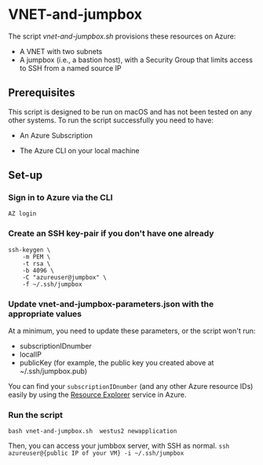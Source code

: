 # VNET-and-jumpbox
The script *vnet-and-jumpbox.sh* provisions these resources on Azure:

* A VNET with two subnets
* A jumpbox (i.e., a bastion host), with a Security Group that limits access to SSH from a named source IP

## Prerequisites
This script is designed to be run on macOS and has not been tested on any other systems. To run the script successfully you need to have:

* An Azure Subscription

* The Azure CLI on your local machine

## Set-up
### Sign in to Azure via the CLI
``AZ login``

### Create an SSH key-pair if you don't have one already
```
ssh-keygen \
    -m PEM \
    -t rsa \
    -b 4096 \
    -C "azureuser@jumpbox" \
    -f ~/.ssh/jumpbox 
```

### Update vnet-and-jumpbox-parameters.json with the appropriate values
At a minimum, you need to update these parameters, or the script won't run:

* subscriptionIDnumber
* localIP
* publicKey (for example, the public key you created above at ~/.ssh/jumpbox.pub)

You can find your ``subscriptionIDnumber`` (and any other Azure resource IDs) easily by using the [Resource Explorer](https://github.com/starkfell/100DaysOfIaC) service in Azure.


### Run the script
``bash vnet-and-jumpbox.sh  westus2 newapplication``

Then, you can access your jumbbox server, with SSH as normal.
``ssh azureuser@{public IP of your VM} -i ~/.ssh/jumpbox``
